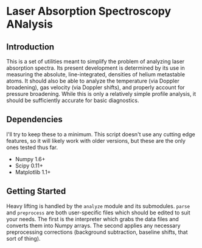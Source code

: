 # Laser Absorption Spectroscopy ANalysis

## Introduction
This is a set of utilities meant to simplify the problem of analyzing laser absorption spectra. Its present development is determined by its use in measuring the absolute, line-integrated, densities of helium metastable atoms. It should also be able to analyze the temperature (via Doppler broadening), gas velocity (via Doppler shifts), and properly account for pressure broadening. While this is only a relatively simple profile analysis, it should be sufficiently accurate for basic diagnostics.

## Dependencies
I'll try to keep these to a minimum. This script doesn't use any cutting edge features, so it will likely work with older versions, but these are the only ones tested thus far.

* Numpy 1.6+
* Scipy 0.11+
* Matplotlib 1.1+

## Getting Started
Heavy lifting is handled by the `analyze` module and its submodules. `parse` and `preprocess` are both user-specific files which should be edited to suit your needs. The first is the interpreter which grabs the data files and converts them into Numpy arrays. The second applies any necessary preprocessing corrections (background subtraction, baseline shifts, that sort of thing). 